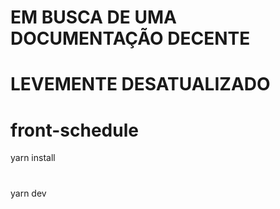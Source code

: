 # EM BUSCA DE UMA DOCUMENTAÇÃO DECENTE
# LEVEMENTE DESATUALIZADO
# front-schedule
yarn install
#
yarn dev
